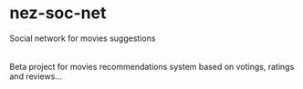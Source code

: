 # nez-soc-net
Social network for movies suggestions
######
Beta project for movies recommendations system based on votings, ratings and reviews...
